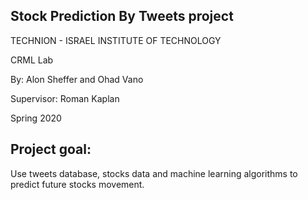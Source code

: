 Stock Prediction By Tweets project
-------------------------------------------------------------
TECHNION - ISRAEL  INSTITUTE OF TECHNOLOGY

CRML Lab

By: Alon Sheffer and Ohad Vano

Supervisor: Roman Kaplan

Spring 2020

Project goal:
-------------------------------------------------------------
Use tweets database, stocks data and machine learning algorithms to predict future stocks movement.
